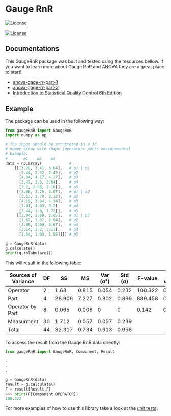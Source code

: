 # Gauge RnR

[![License](https://img.shields.io/github/license/owodunni/GaugeRnR)](https://github.com/owodunni/GaugeRnR/blob/master/LICENSE)

[![License](https://github.com/owodunni/gaugernr/workflows/Python%20package/badge.svg)](https://github.com/owodunni/GaugeRnR)



## Documentations

This GaugeRnR package was built and tested using the resources bellow. If you want to learn more about Gauge RnR and ANOVA they are a great place to start!

* [anova-gage-rr-part-1](https://www.spcforexcel.com/knowledge/measurement-systems-analysis/anova-gage-rr-part-1)
* [anova-gage-rr-part-2](https://www.spcforexcel.com/knowledge/measurement-systems-analysis/anova-gage-rr-part-2)
* [Introduction to Statistical Quality Control 6th Edition](https://www.amazon.com/Introduction-Statistical-Quality-Control-Montgomery/dp/0470169923)

## Example

The package can be used in the following way:

``` python
from gaugeRnR import GaugeRnR
import numpy as np

# The input should be structeted in a 3d
# numpy array with shape [operators parts measurements]
# Example:
#       m1    m2    m3
data = np.array(            #
    [[[3.29, 3.41, 3.64],   # p1 | o1
      [2.44, 2.32, 2.42],   # p2
      [4.34, 4.17, 4.27],   # p3
      [3.47, 3.5, 3.64],    # p4
      [2.2, 2.08, 2.16]],   # p5
     [[3.08, 3.25, 3.07],   # p1 | o2
      [2.53, 1.78, 2.32],   # p2
      [4.19, 3.94, 4.34],   # p3
      [3.01, 4.03, 3.2],    # p4
      [2.44, 1.8, 1.72]],   # p5
     [[3.04, 2.89, 2.85],   # p1 | o3
      [1.62, 1.87, 2.04],   # p2
      [3.88, 4.09, 3.67],   # p3
      [3.14, 3.2, 3.11],    # p4
      [1.54, 1.93, 1.55]]]) # p5

g = GaugeRnR(data)
g.calculate()
print(g.toTabulare())
```

This will result in the following table:

| Sources of Variance   |   DF |     SS |    MS |   Var (σ²) |   Std (σ) | F-value   | P-value   |
|-----------------------|------|--------|-------|------------|-----------|-----------|-----------|
| Operator              |    2 |  1.63  | 0.815 |      0.054 |     0.232 | 100.322   | 0.000     |
| Part                  |    4 | 28.909 | 7.227 |      0.802 |     0.896 | 889.458   | 0.000     |
| Operator by Part      |    8 |  0.065 | 0.008 |      0     |     0     | 0.142     | 0.996     |
| Measurment            |   30 |  1.712 | 0.057 |      0.057 |     0.239 |           |           |
| Total                 |   44 | 32.317 | 0.734 |      0.913 |     0.956 |           |           |

To access the result from the Gauge RnR data directly:

``` python
from gaugeRnR import GaugeRnR, Component, Result

.
.
.

g = GaugeRnR(data)
result = g.calculate()
F = result[Result.F]
>>> print(F[Component.OPERATOR])
100.322
```

For more examples of how to use this library take a look at the [unit tests](https://github.com/owodunni/GaugeRnR/blob/master/tests/test.py)!
